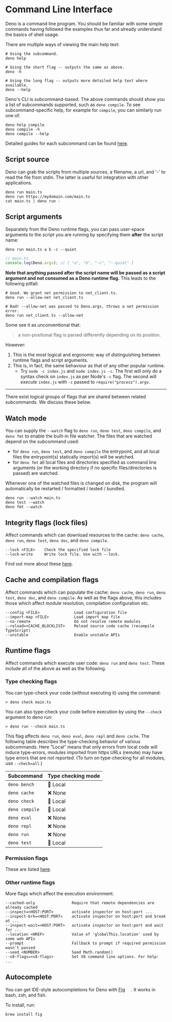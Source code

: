 # Command Line Interface

Deno is a command line program. You should be familiar with some simple commands
having followed the examples thus far and already understand the basics of shell
usage.

There are multiple ways of viewing the main help text:

```shell
# Using the subcommand.
deno help

# Using the short flag -- outputs the same as above.
deno -h

# Using the long flag -- outputs more detailed help text where available.
deno --help
```

Deno's CLI is subcommand-based. The above commands should show you a list of
subcommands supported, such as `deno compile`. To see subcommand-specific help,
for example for `compile`, you can similarly run one of:

```shell
deno help compile
deno compile -h
deno compile --help
```

Detailed guides for each subcommand can be found [here](../tools.md).

## Script source

Deno can grab the scripts from multiple sources, a filename, a url, and '-' to
read the file from stdin. The latter is useful for integration with other
applications.

```shell
deno run main.ts
deno run https://mydomain.com/main.ts
cat main.ts | deno run -
```

## Script arguments

Separately from the Deno runtime flags, you can pass user-space arguments to the
script you are running by specifying them **after** the script name:

```shell
deno run main.ts a b -c --quiet
```

```ts
// main.ts
console.log(Deno.args); // [ "a", "b", "-c", "--quiet" ]
```

**Note that anything passed after the script name will be passed as a script
argument and not consumed as a Deno runtime flag.** This leads to the following
pitfall:

```shell
# Good. We grant net permission to net_client.ts.
deno run --allow-net net_client.ts

# Bad! --allow-net was passed to Deno.args, throws a net permission error.
deno run net_client.ts --allow-net
```

Some see it as unconventional that:

> a non-positional flag is parsed differently depending on its position.

However:

1. This is the most logical and ergonomic way of distinguishing between runtime
   flags and script arguments.
2. This is, in fact, the same behaviour as that of any other popular runtime.
   - Try `node -c index.js` and `node index.js -c`. The first will only do a
     syntax check on `index.js` as per Node's `-c` flag. The second will
     _execute_ `index.js` with `-c` passed to `require("process").argv`.

---

There exist logical groups of flags that are shared between related subcommands.
We discuss these below.

## Watch mode

You can supply the `--watch` flag to `deno run`, `deno test`, `deno compile`,
and `deno fmt` to enable the built-in file watcher. The files that are watched
depend on the subcommand used:

- for `deno run`, `deno test`, and `deno compile` the entrypoint, and all local
  files the entrypoint(s) statically import(s) will be watched.
- for `deno fmt` all local files and directories specified as command line
  arguments (or the working directory if no specific files/directories is
  passed) are watched.

Whenever one of the watched files is changed on disk, the program will
automatically be restarted / formatted / tested / bundled.

```shell
deno run --watch main.ts
deno test --watch
deno fmt --watch
```

## Integrity flags (lock files)

Affect commands which can download resources to the cache: `deno cache`,
`deno run`, `deno test`, `deno doc`, and `deno compile`.

```terminal
--lock <FILE>    Check the specified lock file
--lock-write     Write lock file. Use with --lock.
```

Find out more about these [here](../basics/modules/integrity_checking.md).

## Cache and compilation flags

Affect commands which can populate the cache: `deno cache`, `deno run`,
`deno test`, `deno doc`, and `deno compile`. As well as the flags above, this
includes those which affect module resolution, compilation configuration etc.

```terminal
--config <FILE>               Load configuration file
--import-map <FILE>           Load import map file
--no-remote                   Do not resolve remote modules
--reload=<CACHE_BLOCKLIST>    Reload source code cache (recompile TypeScript)
--unstable                    Enable unstable APIs
```

## Runtime flags

Affect commands which execute user code: `deno run` and `deno test`. These
include all of the above as well as the following.

### Type checking flags

You can type-check your code (without executing it) using the command:

```shell
> deno check main.ts
```

You can also type-check your code before execution by using the `--check`
argument to deno run:

```shell
> deno run --check main.ts
```

This flag affects `deno run`, `deno eval`, `deno repl` and `deno cache`. The
following table describes the type-checking behavior of various subcommands.
Here "Local" means that only errors from local code will induce type-errors,
modules imported from https URLs (remote) may have type errors that are not
reported. (To turn on type-checking for all modules, use `--check=all`.)

| Subcommand     | Type checking mode |
| -------------- | ------------------ |
| `deno bench`   | 📁 Local           |
| `deno cache`   | ❌ None            |
| `deno check`   | 📁 Local           |
| `deno compile` | 📁 Local           |
| `deno eval`    | ❌ None            |
| `deno repl`    | ❌ None            |
| `deno run`     | ❌ None            |
| `deno test`    | 📁 Local           |

### Permission flags

These are listed [here](../basics/permissions.md#permissions-list).

### Other runtime flags

More flags which affect the execution environment.

```terminal
--cached-only                Require that remote dependencies are already cached
--inspect=<HOST:PORT>        activate inspector on host:port ...
--inspect-brk=<HOST:PORT>    activate inspector on host:port and break at ...
--inspect-wait=<HOST:PORT>   activate inspector on host:port and wait for ...
--location <HREF>            Value of 'globalThis.location' used by some web APIs
--prompt                     Fallback to prompt if required permission wasn't passed
--seed <NUMBER>              Seed Math.random()
--v8-flags=<v8-flags>        Set V8 command line options. For help: ...
```

## Autocomplete

You can get IDE-style autocompletions for Deno with [Fig](https://fig.io/)
<a href="https://fig.io/" target="_blank"><img src="https://fig.io/badges/Logo.svg" width="15" height="15"/></a>.
It works in bash, zsh, and fish.

To install, run:

```shell
brew install fig
```

